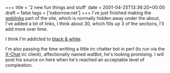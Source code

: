 +++
title = '2 new fun things and stuff'
date = 2001-04-25T13:36:20+00:00
draft = false
tags = ['oxborrow.net']
+++
I've just finished making the [weblinks](https://pinboard.in/u:tobyoxborrow/) part of the site, which is normally hidden away under the about, I've added a lot of links, I think about 30, which fills up 3 of the sections, I'll add more over time.

I think I'm addicted to [black & white](https://web.archive.org/web/20010801204900/http://www.lionhead.com/unshocked/bw/).

I'm also passing the time writting a little irc chatter bot in perl (to run via the [X-Chat](https://web.archive.org/web/20010801204900/http://www.xchat.org/) irc client), affectionatly named watBot, he's looking promising. I will post his source on here when he's reached an acceptable level of compleation. 